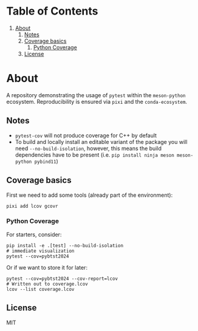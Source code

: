 
# Table of Contents

1.  [About](#org5fb9279)
    1.  [Notes](#orgc8b26d9)
    2.  [Coverage basics](#org1a6f156)
        1.  [Python Coverage](#org3dff7e9)
    3.  [License](#org4e26491)


<a id="org5fb9279"></a>

# About

A repository demonstrating the usage of `pytest` within the `meson-python`
ecosystem. Reproducibility is ensured via `pixi` and the `conda-ecosystem`.


<a id="orgc8b26d9"></a>

## Notes

-   `pytest-cov` will not produce coverage for C++ by default
-   To build and locally install an editable variant of the package you will need
    `--no-build-isolation`, however, this means the build dependencies have to be
    present (i.e. `pip install ninja meson meson-python pybind11`)


<a id="org1a6f156"></a>

## Coverage basics

First we need to add some tools (already part of the environment):

    pixi add lcov gcovr


<a id="org3dff7e9"></a>

### Python Coverage

For starters, consider:

    pip install -e .[test] --no-build-isolation
    # immediate visualization
    pytest --cov=pybtst2024

Or if we want to store it for later:

    pytest --cov=pybtst2024 --cov-report=lcov
    # Written out to coverage.lcov
    lcov --list coverage.lcov


<a id="org4e26491"></a>

## License

MIT

